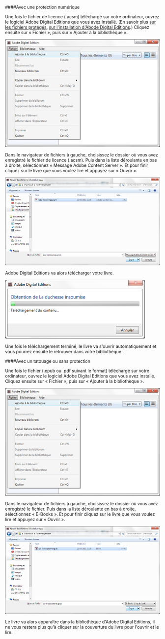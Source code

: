 ####Avec une protection numérique

Une fois le fichier de licence (.acsm) téléchargé sur votre ordinateur, ouvrez le logiciel Adobe Digital Editions que vous avez installé. (En savoir plus [sur les fichiers protégés](/faq/#protections-ebook), [sur l'installation d'Abode Digital Editions](/web-ordinateur/#installer-adobe-digital-edition).)
Cliquez ensuite sur « Fichier », puis sur « Ajouter à la bibliothèque ».

![](/images/lire-ordinateur-1.png)

Dans le navigateur de fichiers à gauche, choisissez le dossier où vous avez enregistré le fichier de licence (.acsm). Puis dans la liste déroulante en bas à droite, sélectionnez « Message Adobe Content Server ». Et pour finir cliquez sur le livre que vous voulez lire et appuyez sur « Ouvrir ».

![](/images/lire-ordinateur-2.png)

Adobe Digital Editions va alors télécharger votre livre.

![](/images/lire-ordinateur-3.png)

Une fois le téléchargement terminé, le livre va s'ouvrir automatiquement et vous pourrez ensuite le retrouver dans votre bibliothèque.

####Avec un tatouage ou sans protection

Une fois le fichier (.epub ou .pdf suivant le format) téléchargé sur votre ordinateur, ouvrez le logiciel Adobe Digital Editions que vous avez installé.
Cliquez ensuite sur « Fichier », puis sur « Ajouter à la bibliothèque ».

![](/images/lire-ordinateur-1.png)

Dans le navigateur de fichiers à gauche, choisissez le dossier où vous avez enregistré le fichier. Puis dans la liste déroulante en bas à droite, sélectionnez « E-Books ». Et pour finir cliquez sur le livre que vous voulez lire et appuyez sur « Ouvrir ».

![](/images/lire-ordinateur-6.png)

Le livre va alors apparaître dans la bibliothèque d'Adobe Digital Editions, il ne vous restera plus qu'à cliquer sur la couverture du livre pour l'ouvrir et le lire.